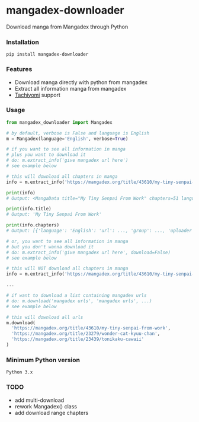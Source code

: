 # mangadex-downloader

Download manga from Mangadex through Python

### Installation
```
pip install mangadex-downloader
```

### Features

- Download manga directly with python from mangadex
- Extract all information manga from mangadex
- [Tachiyomi](https://github.com/tachiyomiorg/tachiyomi) support

### Usage

```python
from mangadex_downloader import Mangadex

# by default, verbose is False and language is English
m = Mangadex(language='English', verbose=True)

# if you want to see all information in manga
# plus you want to download it
# do: m.extract_info('give mangadex url here')
# see example below

# this will download all chapters in manga 
info = m.extract_info('https://mangadex.org/title/43610/my-tiny-senpai-from-work')

print(info)
# Output: <MangaData title="My Tiny Senpai From Work" chapters=51 language=jp>

print(info.title)
# Output: 'My Tiny Senpai From Work'

print(info.chapters)
# Output: [{'language': 'English': 'url': ..., 'group': ..., 'uploader': ..., 'volume': ..., 'chapter': ..., 'chapter-id': ...}, ...]

# or, you want to see all information in manga
# but you don't wanna download it
# do: m.extract_info('give mangadex url here', download=False)
# see example below

# this will NOT download all chapters in manga
info = m.extract_info('https://mangadex.org/title/43610/my-tiny-senpai-from-work', download=False)

...

# if want to download a list containing mangadex urls
# do: m.download('mangadex urls', 'mangadex urls', ...)
# see example below

# this will download all urls
m.download(
  'https://mangadex.org/title/43610/my-tiny-senpai-from-work',
  'https://mangadex.org/title/23279/wonder-cat-kyuu-chan',
  'https://mangadex.org/title/23439/tonikaku-cawaii'
)

```


### Minimum Python version
```
Python 3.x
```

### TODO
- add multi-download
- rework Mangadex() class
- add download range chapters
